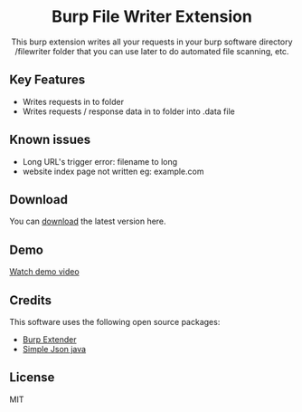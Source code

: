 <h1 align="center">Burp File Writer Extension</h1>

<p align="center">This burp extension writes all your requests in your burp software directory /filewriter folder that you can use later to do automated file scanning, etc.</p>

## Key Features

* Writes requests in to folder
* Writes requests / response data in to folder into .data file

## Known issues

* Long URL's trigger error: filename to long
* website index page not written eg: example.com

## Download

You can [download](https://github.com/arturssmirnovs/burp-file-writer-extension/releases/tag/1.0) the latest version here.

## Demo

[Watch demo video](https://youtu.be/fCTL4Na1rYY)

## Credits

This software uses the following open source packages:

- [Burp Extender](https://portswigger.net/burp/documentation/desktop/tools/extender)
- [Simple Json java](https://code.google.com/archive/p/json-simple/)

## License

MIT
